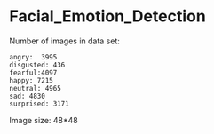 # Facial_Emotion_Detection

Number of images in data set:
	
	angry:  3995
	disgusted: 436
	fearful:4097
	happy: 7215
	neutral: 4965
	sad: 4830
	surprised: 3171

Image size: 48*48

